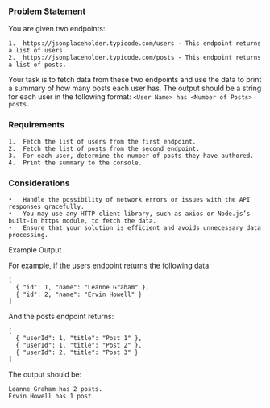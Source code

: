 ### Problem Statement
You are given two endpoints:

	1.	https://jsonplaceholder.typicode.com/users - This endpoint returns a list of users.
	2.	https://jsonplaceholder.typicode.com/posts - This endpoint returns a list of posts.

Your task is to fetch data from these two endpoints and use the data to print a summary of how many posts each user has. The output should be a string for each user in the following format:
`<User Name> has <Number of Posts> posts.`

### Requirements

	1.	Fetch the list of users from the first endpoint.
	2.	Fetch the list of posts from the second endpoint.
	3.	For each user, determine the number of posts they have authored.
	4.	Print the summary to the console.

### Considerations

	•	Handle the possibility of network errors or issues with the API responses gracefully.
	•	You may use any HTTP client library, such as axios or Node.js’s built-in https module, to fetch the data.
	•	Ensure that your solution is efficient and avoids unnecessary data processing.

Example Output

For example, if the users endpoint returns the following data:
```
[
  { "id": 1, "name": "Leanne Graham" },
  { "id": 2, "name": "Ervin Howell" }
]
```

And the posts endpoint returns:
```
[
  { "userId": 1, "title": "Post 1" },
  { "userId": 1, "title": "Post 2" },
  { "userId": 2, "title": "Post 3" }
]
```

The output should be: 
```
Leanne Graham has 2 posts.
Ervin Howell has 1 post.
```